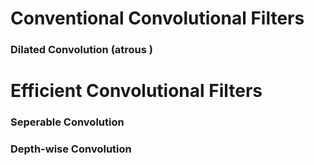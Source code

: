 # Conventional Convolutional Filters
### Dilated Convolution (atrous )
###
# Efficient Convolutional Filters
###  Seperable Convolution 
### Depth-wise Convolution
